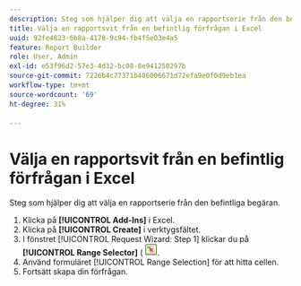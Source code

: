 ```yaml
---
description: Steg som hjälper dig att välja en rapportserie från den befintliga begäran.
title: Välja en rapportsvit från en befintlig förfrågan i Excel
uuid: 92fe4823-6b8a-4178-9c94-fb4f5e03e4a5
feature: Report Builder
role: User, Admin
exl-id: e53f96d2-57e3-4d32-bc08-8e941250297b
source-git-commit: 7226b4c77371b486006671d72efa9e0f0d9eb1ea
workflow-type: tm+mt
source-wordcount: '69'
ht-degree: 31%

---
```


# Välja en rapportsvit från en befintlig förfrågan i Excel

Steg som hjälper dig att välja en rapportserie från den befintliga begäran.

1. Klicka på **[!UICONTROL Add-Ins]** i Excel.
1. Klicka på **[!UICONTROL Create]** i verktygsfältet.
1. I fönstret [!UICONTROL Request Wizard: Step 1] klickar du på **[!UICONTROL Range Selector]** ( ![](assets/select_cell_icon.png).
1. Använd formuläret [!UICONTROL Range Selection] för att hitta cellen.
1. Fortsätt skapa din förfrågan.
